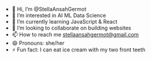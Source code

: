 - 👋 Hi, I’m @StellaAnsahGermot
- 👀 I’m interested in AI ML Data Science
- 🌱 I’m currently learning JavaScript & React
- 💞️ I’m looking to collaborate on building websites
- 📫 How to reach me stellaansahgermot@gmail.com  
- 😄 Pronouns: she/her
- ⚡ Fun fact: I can eat ice cream with my two front teeth

<!---
StellaAnsahGermot/StellaAnsahGermot is a ✨ special ✨ repository because its `README.md` (this file) appears on your GitHub profile.
You can click the Preview link to take a look at your changes.
--->
